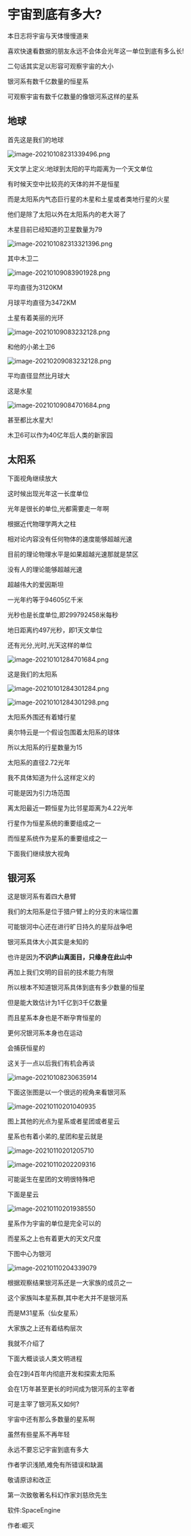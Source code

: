 # 宇宙到底有多大?

本日志将宇宙与天体慢慢道来

喜欢快速看数据的朋友永远不会体会光年这一单位到底有多么长!

二句话其实足以形容可观察宇宙的大小

银河系有数千亿数量的恒星系

可观察宇宙有数千亿数量的像银河系这样的星系

## 地球

首先这是我们的地球

![image-20210108231339496.png](https://i.loli.net/2021/01/10/D6weJCZGsf4y8rz.png)

天文学上定义:地球到太阳的平均距离为一个天文单位

有时候天空中比较亮的天体的并不是恒星

而是太阳系内气态巨行星的木星和土星或者类地行星的火星

他们是除了太阳以外在太阳系内的老大哥了

木星目前已经知道的卫星数量为79

![image-202101082313321396.png](https://i.loli.net/2021/01/10/2mjCKLcPySvd8Z5.png)

其中木卫二

![image-20210109083901928.png](https://i.loli.net/2021/01/10/U6jSXidJz7wrZVI.png)

平均直径为3120KM

月球平均直径为3472KM

土星有着美丽的光环

![image-20210109083232128.png](https://i.loli.net/2021/01/10/WFzqJutX2S3eZkR.png)

和他的小弟土卫6

![image-20210209083232128.png](https://i.loli.net/2021/01/10/7bjOZ95YkNELm1s.png)

平均直径显然比月球大

这是水星

![image-20210109084701684.png](https://i.loli.net/2021/01/10/15NwitXmJQoI4DF.png)

甚至都比水星大!

木卫6可以作为40亿年后人类的新家园

## 太阳系

下面视角继续放大

这时候出现光年这一长度单位

光年是很长的单位,光都需要走一年啊

根据近代物理学两大之柱

相对论内容没有任何物体的速度能够超越光速

目前的理论物理水平是如果超越光速那就是禁区

没有人的理论能够超越光速

超越伟大的爱因斯坦

一光年约等于94605亿千米

光秒也是长度单位,即299792458米每秒

地日距离约497光秒，即1天文单位

还有光分,光时,光天这样的单位

![image-20210101284701684.png](https://i.loli.net/2021/01/10/lUTaREQBHkrpsqt.png)

这是我们的太阳系

![image-20210101284301284.png](https://i.loli.net/2021/01/10/TGMPaqAkLDEmIXh.png)

![image-20210101284301298.png](https://i.loli.net/2021/01/10/z28QNloJ7xBw1kT.png)

太阳系外围还有着矮行星

奥尔特云是一个假设包围着太阳系的球体

所以太阳系的行星数量为15

太阳系的直径2.72光年

我不具体知道为什么这样定义的

可能是因为引力场范围

离太阳最近一颗恒星为比邻星距离为4.22光年

行星作为恒星系统的重要组成之一

而恒星系统作为星系的重要组成之一

下面我们继续放大视角

## 银河系

这是银河系有着四大悬臂

我们的太阳系是位于猎户臂上的分支的末端位置

可能银河中心还在进行旷日持久的星际战争吧

银河系具体大小其实是未知的

也许是因为**不识庐山真面目，只缘身在此山中**

再加上我们文明的目前的技术能力有限

所以根本不知道银河系具体到底有多少数量的恒星

但是能大致估计为1千亿到3千亿数量

而且星系本身也是不断孕育恒星的

更何况银河系本身也在运动

会捕获恒星的

这关于一点以后我们有机会再谈

![image-20210108230635914](C:\Users\juemie\Desktop\宇宙到底有多大.assets\image-20210108230635914.png)

下面这张图是以一个很远的视角来看银河系

![image-20210110201040935](C:\Users\juemie\Desktop\宇宙到底有多大.assets\image-20210110201040935.png)

图上其他的光点为星系或者星团或者星云

星系也有着小弟的,星团和星云就是

![image-20210110201205710](C:\Users\juemie\Desktop\宇宙到底有多大.assets\image-20210110201205710.png)

![image-20210110202209316](C:\Users\juemie\Desktop\宇宙到底有多大.assets\image-20210110202209316.png)

可能诞生在星团的文明很特殊吧

下面是星云

![image-20210110201938550](C:\Users\juemie\Desktop\宇宙到底有多大.assets\image-20210110201938550.png)

星系作为宇宙的单位是完全可以的

而星系之上也有着更大的天文尺度

下图中心为银河

![image-20210110204339079](C:\Users\juemie\Desktop\宇宙到底有多大.assets\image-20210110204339079.png)

根据观察结果银河系还是一大家族的成员之一

这个家族叫本星系群,其中老大并不是银河系

而是M31星系（仙女星系）

大家族之上还有着结构层次

我就不介绍了

下面大概谈谈人类文明进程

会在2到4百年内彻底开发和探索太阳系

会在1万年甚至更长的时间成为银河系的主宰者

可是主宰了银河系又如何?

宇宙中还有那么多数量的星系啊

虽然有些星系不再年轻

永远不要忘记宇宙到底有多大

作者学识浅陋,难免有所错误和缺漏

敬请原谅和改正

第一次致敬著名科幻作家刘慈欣先生

软件:SpaceEngine

作者:崛灭
